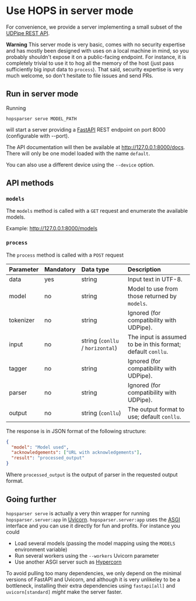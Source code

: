 Use HOPS in server mode
=============================

For convenience, we provide a server implementing a small subset of the [UDPipe REST
API](https://lindat.mff.cuni.cz/services/udpipe/api-reference.php).

**Warning** This server mode is very basic, comes with no security expertise and has mostly been
designed with uses on a local machine in mind, so you probably shouldn't expose it on a
public-facing endpoint. For instance, it is completely trivial to use it to hog all the memory of
the host (just pass sufficiently big input data to `process`). That said, security expertise is very much welcome, so don't hesitate to file issues and send PRs.

## Run in server mode

Running

```console
hopsparser serve MODEL_PATH
```

will start a server providing a [FastAPI](https://fastapi.tiangolo.com) REST endpoint on port 8000
(configurable with --port).
<!-- markdown-link-check-disable -->
The API documentation will then be available at
<http://127.0.0.1:8000/docs>. There will only be one model loaded with the name `default`.
<!-- markdown-link-check-enable -->

You can also use a different device using the `--device` option.

## API methods

### `models`

The `models` method is called with a `GET` request and enumerate the available models.

<!-- markdown-link-check-disable -->
Example: <http://127.0.0.1:8000/models>
<!-- markdown-link-check-enable -->

### `process`

The `process` method is called with a `POST` request

| Parameter | Mandatory | Data type                        | Description                                                  |
| :-------- | :-------- | :------------------------------- | :----------------------------------------------------------- |
| data      | yes       | string                           | Input text in UTF-8.                                         |
| model     | no        | string                           | Model to use from those returned by `models`.                |
| tokenizer | no        | string                           | Ignored (for compatibility with UDPipe).                     |
| input     | no        | string (`conllu` / `horizontal`) | The input is assumed to be in this format; default `conllu`. |
| tagger    | no        | string                           | Ignored (for compatibility with UDPipe).                     |
| parser    | no        | string                           | Ignored (for compatibility with UDPipe).                     |
| output    | no        | string (`conllu`)                | The output format to use; default `conllu`.                  |

 The response is in JSON format of the following structure:

```json
{
  "model": "Model used",
  "acknowledgements": ["URL with acknowledgements"],
  "result": "processed_output"
}
```

Where `processed_output` is the output of parser in the requested output format. 

## Going further

`hopsparser serve` is actually a very thin wrapper for running `hopsparser.server:app` in
[Uvicorn](https://www.uvicorn.org). `hopsparser.server:app` uses the
[ASGI](https://asgi.readthedocs.io/en/latest/) interface and you can use it directly for fun and
profits. For instance you could

- Load several models (passing the model mapping using the `MODELS` environment variable)
- Run several workers using the `--workers` Uvicorn parameter
- Use another ASGI server such as [Hypercorn](https://pypi.org/project/Hypercorn/)

To avoid pulling too many dependencies, we only depend on the minimal versions of FastAPI and
Uvicorn, and although it is very unlikeley to be a bottleneck, installing their extra dependencies
using `fastapi[all]` and `uvicorn[standard]` *might* make the server faster.
